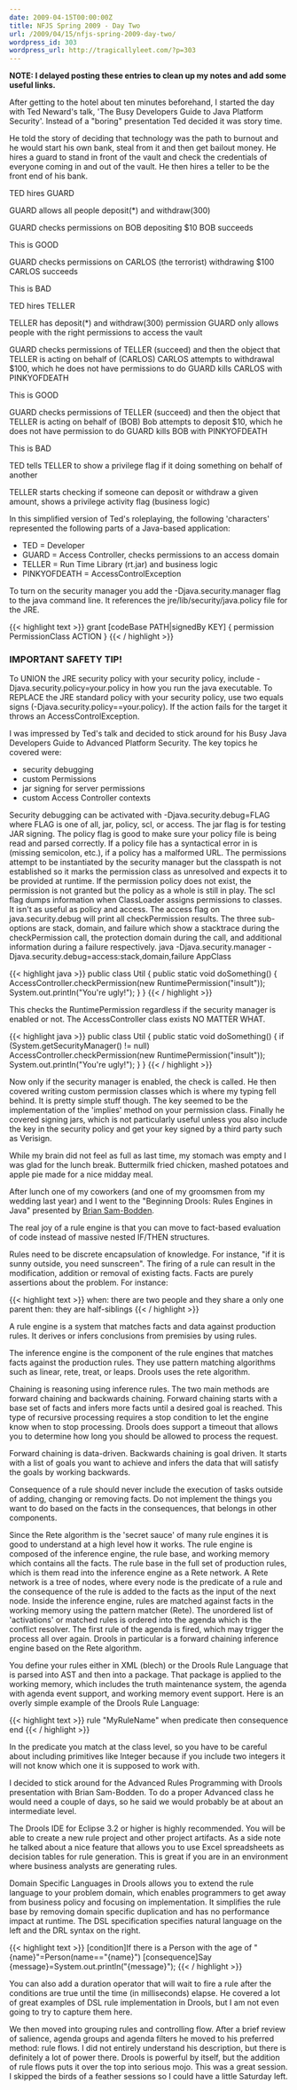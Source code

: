 ```yaml
---
date: 2009-04-15T00:00:00Z
title: NFJS Spring 2009 - Day Two
url: /2009/04/15/nfjs-spring-2009-day-two/
wordpress_id: 303
wordpress_url: http://tragicallyleet.com/?p=303
---
```


**NOTE: I delayed posting these entries to clean up my notes and add some useful links.**

After getting to the hotel about ten minutes beforehand, I started the day with Ted Neward's talk, 'The Busy Developers Guide to Java Platform Security'. Instead of a "boring" presentation Ted decided it was story time.

He told the story of deciding that technology was the path to burnout and he would start his own bank, steal from it and then get bailout money. He hires a guard to stand in front of the vault and check the credentials of everyone coming in and out of the vault. He then hires a teller to be the front end of his bank.

TED hires GUARD

GUARD allows all people deposit(\*) and withdraw(300)

GUARD checks permissions on BOB depositing $10
BOB succeeds

This is GOOD

GUARD checks permissions on CARLOS (the terrorist) withdrawing $100
CARLOS succeeds 

This is BAD

TED hires TELLER

TELLER has deposit(\*) and withdraw(300) permission
GUARD only allows people with the right permissions to access the vault

GUARD checks permissions of TELLER (succeed) and then the object that TELLER is acting on behalf of (CARLOS)
CARLOS attempts to withdrawal $100, which he does not have permissions to do
GUARD kills CARLOS with PINKYOFDEATH 

This is GOOD

GUARD checks permissions of TELLER (succeed) and then the object that TELLER is acting on behalf of (BOB)
Bob attempts to deposit $10, which he does not have permission to do
GUARD kills BOB with PINKYOFDEATH

This is BAD

TED tells TELLER to show a privilege flag if it doing something on behalf of another

TELLER starts checking if someone can deposit or withdraw a given amount, shows a privilege activity flag (business logic)

In this simplified version of Ted's roleplaying, the following 'characters' represented the following parts of a Java-based application:

- TED = Developer </li>
- GUARD = Access Controller, checks permissions to an access domain
- TELLER = Run Time Library (rt.jar) and business logic
- PINKYOFDEATH = AccessControlException

To turn on the security manager you add the -Djava.security.manager flag to the java command line. It references the jre/lib/security/java.policy file for the JRE. 

{{< highlight text >}} 
grant [codeBase PATH|signedBy KEY] { 
permission PermissionClass ACTION 
} 
{{< / highlight >}} 

### IMPORTANT SAFETY TIP!

To UNION the JRE security policy with your security policy, include -Djava.security.policy=your.policy in how you run the java executable. To REPLACE the JRE standard policy with your security policy, use two equals signs (-Djava.security.policy==your.policy). If the action fails for the target it throws an AccessControlException.

I was impressed by Ted's talk and decided to stick around for his Busy Java Developers Guide to Advanced Platform Security. The key topics he covered were:

- security debugging
- custom Permissions
- jar signing for server permissions
- custom Access Controller contexts

Security debugging can be activated with -Djava.security.debug=FLAG where FLAG is one of all, jar, policy, scl, or access. The jar flag is for testing JAR signing. The policy flag is good to make sure your policy file is being read and parsed correctly. If a policy file has a syntactical error in is (missing semicolon, etc.), if a policy has a malformed URL. The permissions attempt to be instantiated by the security manager but the classpath is not established so it marks the permission class as unresolved and expects it to be provided at runtime. If the permission policy does not exist, the permission is not granted but the policy as a whole is still in play. The scl flag dumps information when ClassLoader assigns permissions to classes. It isn't as useful as policy and access. The access flag on java.security.debug will print all checkPermission results. The three sub-options are stack, domain, and failure which show a stacktrace during the checkPermission call, the protection domain during the call, and additional information during a failure respectively. java -Djava.security.manager -Djava.security.debug=access:stack,domain,failure AppClass 

{{< highlight java >}} 
public class Util { 
	public static void doSomething() { 
		AccessController.checkPermission(new RuntimePermission("insult")); 
		System.out.println("You're ugly!"); 
	} 
} 
{{< / highlight >}}

This checks the RuntimePermission regardless if the security manager is enabled or not. The AccessController class exists NO MATTER WHAT. 

{{< highlight java >}} 
public class Util { 
	public static void doSomething() { 
		if (System.getSecurityManager() != null) AccessController.checkPermission(new RuntimePermission("insult")); 
		System.out.println("You're ugly!"); 
	} 
} 
{{< / highlight >}}

Now only if the security manager is enabled, the check is called. He then covered writing custom permission classes which is where my typing fell behind. It is pretty simple stuff though. The key seemed to be the implementation of the 'implies' method on your permission class. Finally he covered signing jars, which is not particularly useful unless you also include the key in the security policy and get your key signed by a third party such as Verisign. 

While my brain did not feel as full as last time, my stomach was empty and I was glad for the lunch break. Buttermilk fried chicken, mashed potatoes and apple pie made for a nice midday meal. 

After lunch one of my coworkers (and one of my groomsmen from my wedding last year) and I went to the "Beginning Drools: Rules Engines in Java" presented by [Brian Sam-Bodden](http://www.nofluffjuststuff.com/conference/speaker/brian_sam-bodden.html). 

The real joy of a rule engine is that you can move to fact-based evaluation of code instead of massive nested IF/THEN structures. 

Rules need to be discrete encapsulation of knowledge. For instance, "if it is sunny outside, you need sunscreen". The firing of a rule can result in the modification, addition or removal of existing facts. Facts are purely assertions about the problem. For instance: 

{{< highlight text >}} 
when: there are two people and they share a only one parent 
then: they are half-siblings 
{{< / highlight >}}

A rule engine is a system that matches facts and data against production rules. It derives or infers conclusions from premisies by using rules. 

The inference engine is the component of the rule engines that matches facts against the production rules. They use pattern matching algorithms such as linear, rete, treat, or leaps. Drools uses the rete algorithm. 

Chaining is reasoning using inference rules. The two main methods are forward chaining and backwards chaining. Forward chaining starts with a base set of facts and infers more facts until a desired goal is reached. This type of recursive processing requires a stop condition to let the engine know when to stop processing. Drools does support a timeout that allows you to determine how long you should be allowed to process the request. 

Forward chaining is data-driven. Backwards chaining is goal driven. It starts with a list of goals you want to achieve and infers the data that will satisfy the goals by working backwards. 

Consequence of a rule should never include the execution of tasks outside of adding, changing or removing facts. Do not implement the things you want to do based on the facts in the consequences, that belongs in other components. 

Since the Rete algorithm is the 'secret sauce' of many rule engines it is good to understand at a high level how it works. The rule engine is composed of the inference engine, the rule base, and working memory which contains all the facts. The rule base in the full set of production rules, which is them read into the inference engine as a Rete network. A Rete network is a tree of nodes, where every node is the predicate of a rule and the consequence of the rule is added to the facts as the input of the next node. Inside the inference engine, rules are matched against facts in the working memory using the pattern matcher (Rete). The unordered list of 'activations' or matched rules is ordered into the agenda which is the conflict resolver. The first rule of the agenda is fired, which may trigger the process all over again. Drools in particular is a forward chaining inference engine based on the Rete algorithm. 

You define your rules either in XML (blech) or the Drools Rule Language that is parsed into AST and then into a package. That package is applied to the working memory, which includes the truth maintenance system, the agenda with agenda event support, and working memory event support. Here is an overly simple example of the Drools Rule Language: 

{{< highlight text >}} 
rule "MyRuleName" 
	when predicate 
	then consequence 
end 
{{< / highlight >}}

In the predicate you match at the class level, so you have to be careful about including primitives like Integer because if you include two integers it will not know which one it is supposed to work with. 

I decided to stick around for the Advanced Rules Programming with Drools presentation with Brian Sam-Bodden. To do a proper Advanced class he would need a couple of days, so he said we would probably be at about an intermediate level. 

The Drools IDE for Eclipse 3.2 or higher is highly recommended. You will be able to create a new rule project and other project artifacts. As a side note he talked about a nice feature that allows you to use Excel spreadsheets as decision tables for rule generation. This is great if you are in an environment where business analysts are generating rules. 

Domain Specific Languages in Drools allows you to extend the rule language to your problem domain, which enables programmers to get away from business policy and focusing on implementation. It simplifies the rule base by removing domain specific duplication and has no performance impact at runtime. The DSL specification specifies natural language on the left and the DRL syntax on the right. 

{{< highlight text >}} 
[condition]If there is a Person with the age of "{name}"=Person(name=="{name}") 
[consequence]Say {message}=System.out.println("{message}"); 
{{< / highlight >}}

You can also add a duration operator that will wait to fire a rule after the conditions are true until the time (in milliseconds) elapse. He covered a lot of great examples of DSL rule implementation in Drools, but I am not even going to try to capture them here. 

We then moved into grouping rules and controlling flow. After a brief review of salience, agenda groups and agenda filters he moved to his preferred method: rule flows. I did not entirely understand his description, but there is definitely a lot of power there. Drools is powerful by itself, but the addition of rule flows puts it over the top into serious mojo. This was a great session. I skipped the birds of a feather sessions so I could have a little Saturday left.
